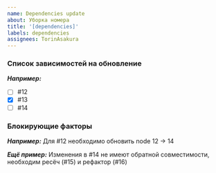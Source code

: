 ```yaml
---
name: Dependencies update
about: Уборка номера
title: '[dependencies]'
labels: dependencies
assignees: TorinAsakura
---
```


### Список зависимостей на обновление
**_Например:_**

- [ ] #12
- [x] #13
- [ ] #14

### Блокирующие факторы
**_Например:_**
Для #12 необходимо обновить node 12 -> 14

**_Ещё пример:_**
Изменения в #14 не имеют обратной совместимости, необходим ресёч (#15) и рефактор (#16)
